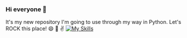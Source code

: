 ### Hi everyone 👋

It's my new repository I'm going to use through my way in Python.
Let's ROCK this place! :smile: :guitar: :v:
[![My Skills](https://skills.thijs.gg/icons?i=py,mysql,mongodb,postgres,docker)](https://skills.thijs.gg)
<!--
**a-zhavarankau/a-zhavarankau** is a ✨ _special_ ✨ repository because its `README.md` (this file) appears on your GitHub profile.

Here are some ideas to get you started:

- 🔭 I’m currently working on ...
- 🌱 I’m currently learning ...
- 👯 I’m looking to collaborate on ...
- 🤔 I’m looking for help with ...
- 💬 Ask me about ...
- 📫 How to reach me: ...
- 😄 Pronouns: ...
- ⚡ Fun fact: ...
-->
